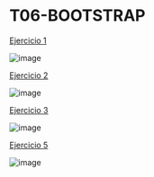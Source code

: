 <h1>T06-BOOTSTRAP</h1>

<a href="https://sergiogallegogudino.github.io/sgg-T06-BOOTSTRAP-06-2023/EX1/">Ejercicio 1</a>

![image](https://github.com/SergioGallegoGudino/sgg-T06-BOOTSTRAP-06-2023/assets/118269684/7a320105-77a0-4c14-94c8-4c0ef27f12c2)

<a href="https://sergiogallegogudino.github.io/sgg-T06-BOOTSTRAP-06-2023/EX2/">Ejercicio 2</a>

![image](https://github.com/SergioGallegoGudino/sgg-T06-BOOTSTRAP-06-2023/assets/118269684/cf4114af-4a36-4b47-99e9-1b4779c2486e)

<a href="https://sergiogallegogudino.github.io/sgg-T06-BOOTSTRAP-06-2023/EX3/">Ejercicio 3</a>

![image](https://github.com/SergioGallegoGudino/sgg-T06-BOOTSTRAP-06-2023/assets/118269684/e18dce28-b1f9-4f4e-8fc8-2cf3d29aa2eb)

<a href="https://sergiogallegogudino.github.io/sgg-T06-BOOTSTRAP-06-2023/EX5/">Ejercicio 5</a>

![image](https://github.com/SergioGallegoGudino/sgg-T06-BOOTSTRAP-06-2023/assets/118269684/8404ba27-bb2b-48d6-bdd4-8cd4975e5929)

